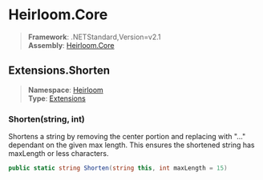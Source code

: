 # Heirloom.Core

> **Framework**: .NETStandard,Version=v2.1  
> **Assembly**: [Heirloom.Core][0]  

## Extensions.Shorten

> **Namespace**: [Heirloom][0]  
> **Type**: [Extensions][1]  

### Shorten(string, int)

Shortens a string by removing the center portion and replacing with "..." dependant on the given max length. This ensures the shortened string has maxLength or less characters.

```cs
public static string Shorten(string this, int maxLength = 15)
```

[0]: ../../../Heirloom.Core.md
[1]: ../Extensions.md
